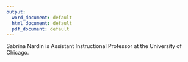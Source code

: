 ```yaml
---
output:
  word_document: default
  html_document: default
  pdf_document: default
---
```

Sabrina Nardin is Assistant Instructional Professor at the University of Chicago.